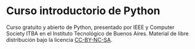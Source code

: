 # Curso introductorio de Python
Curso gratuito y abierto de Python, presentado por IEEE y Computer Society ITBA en el Instituto Tecnológico de Buenos Aires. Material de libre distribución bajo la licencia <a href="https://creativecommons.org">CC-BY-NC-SA</a>.


